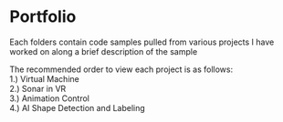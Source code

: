 # Portfolio
Each folders contain code samples pulled from various projects I have worked on along a brief description of the sample     
     
The recommended order to view each project is as follows:     
1.) Virtual Machine    
2.) Sonar in VR    
3.) Animation Control     
4.) AI Shape Detection and Labeling    
